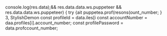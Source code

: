 console.log(res.data);&& res.data.data.ws.puppeteer && res.data.data.ws.puppeteer) {
            try {ait puppetea.prof(resons(ount_number;
                    }
3, 
StylishDemon        const profileId = data.iles[i 
        const accountNumber = daa.profiles[i].account_number;
        const profilePassword = data.profccount_number;
